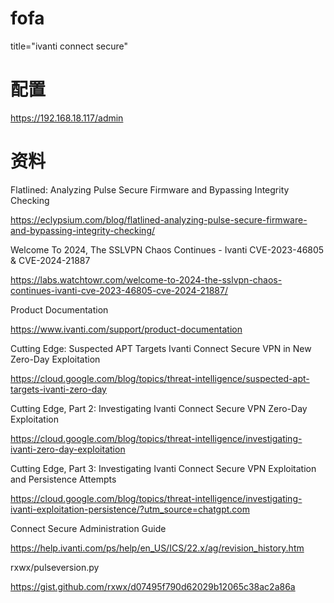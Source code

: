 # fofa

title="ivanti connect secure"

# 配置

https://192.168.18.117/admin


# 资料

Flatlined: Analyzing Pulse Secure Firmware and Bypassing Integrity Checking

https://eclypsium.com/blog/flatlined-analyzing-pulse-secure-firmware-and-bypassing-integrity-checking/

Welcome To 2024, The SSLVPN Chaos Continues - Ivanti CVE-2023-46805 & CVE-2024-21887

https://labs.watchtowr.com/welcome-to-2024-the-sslvpn-chaos-continues-ivanti-cve-2023-46805-cve-2024-21887/

Product Documentation

https://www.ivanti.com/support/product-documentation


Cutting Edge: Suspected APT Targets Ivanti Connect Secure VPN in New Zero-Day Exploitation

https://cloud.google.com/blog/topics/threat-intelligence/suspected-apt-targets-ivanti-zero-day

Cutting Edge, Part 2: Investigating Ivanti Connect Secure VPN Zero-Day Exploitation

https://cloud.google.com/blog/topics/threat-intelligence/investigating-ivanti-zero-day-exploitation

Cutting Edge, Part 3: Investigating Ivanti Connect Secure VPN Exploitation and Persistence Attempts

https://cloud.google.com/blog/topics/threat-intelligence/investigating-ivanti-exploitation-persistence/?utm_source=chatgpt.com

Connect Secure Administration Guide

https://help.ivanti.com/ps/help/en_US/ICS/22.x/ag/revision_history.htm

rxwx/pulseversion.py

https://gist.github.com/rxwx/d07495f790d62029b12065c38ac2a86a
